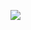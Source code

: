 
[![](https://jitpack.io/v/MohamedRisaldarTA/webrtc_android_sdk.svg)](https://jitpack.io/#MohamedRisaldarTA/webrtc_android_sdk)
